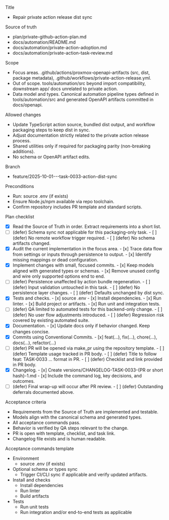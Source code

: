 Title
- Repair private action release dist sync

Source of truth
- plan/private-github-action-plan.md
- docs/automation/README.md
- docs/automation/private-action-adoption.md
- docs/automation/private-action-task-review.md

Scope
- Focus areas. .github/actions/proxmox-openapi-artifacts (src, dist, package metadata), .github/workflows/private-action-release.yml.
- Out of scope. tools/automation/src beyond import compatibility, downstream app/ docs unrelated to private action.
- Data model and types. Canonical automation pipeline types defined in tools/automation/src and generated OpenAPI artifacts committed in docs/openapi.

Allowed changes
- Update TypeScript action source, bundled dist output, and workflow packaging steps to keep dist in sync.
- Adjust documentation strictly related to the private action release process.
- Shared utilities only if required for packaging parity (non-breaking additions).
- No schema or OpenAPI artifact edits.

Branch
- feature/2025-10-01---task-0033-action-dist-sync

Preconditions
- Run: source .env (if exists)
- Ensure Node.js/npm available via repo toolchain.
- Confirm repository includes PR template and standard scripts.

Plan checklist
- [x] Read the Source of Truth in order. Extract requirements into a short list.
- [ ] (defer) Schema sync not applicable for this packaging-only task.
      - [ ] (defer) No remote workflow trigger required.
      - [ ] (defer) No schema artifacts changed.
- [x] Audit the current implementation in the focus area.
      - [x] Trace data flow from settings or inputs through persistence to output.
      - [x] Identify missing mappings or dead configuration.
- [x] Implement changes with small, focused commits.
      - [x] Keep models aligned with generated types or schemas.
      - [x] Remove unused config and wire only supported options end to end.
- [ ] (defer) Persistence unaffected by action bundle regeneration.
      - [ ] (defer) Input validation untouched in this task.
      - [ ] (defer) No persistence layer changes.
      - [ ] (defer) Defaults unchanged by dist sync.
- [x] Tests and checks.
      - [x] source .env
      - [x] Install dependencies.
      - [x] Run linter.
      - [x] Build project or artifacts.
      - [x] Run unit and integration tests.
- [ ] (defer) QA limited to automated tests for this backend-only change.
      - [ ] (defer) No user flow adjustments introduced.
      - [ ] (defer) Regression risk covered by existing automated suite.
- [x] Documentation.
      - [x] Update docs only if behavior changed. Keep changes concise.
- [x] Commits using Conventional Commits.
      - [x] feat(...), fix(...), chore(...), docs(...), refactor(...)
- [ ] (defer) PR will be opened via make_pr using the repository template.
      - [ ] (defer) Template usage tracked in PR body.
      - [ ] (defer) Title to follow feat: TASK-0033 … format in PR.
      - [ ] (defer) Checklist and link provided in PR body.
- [x] Changelog.
      - [x] Create versions/CHANGELOG-TASK-0033-{PR or short hash}-1.md
      - [x] Include the command log, key decisions, and outcomes.
- [ ] (defer) Final wrap-up will occur after PR review.
      - [ ] (defer) Outstanding deferrals documented above.

Acceptance criteria
- Requirements from the Source of Truth are implemented and testable.
- Models align with the canonical schema and generated types.
- All acceptance commands pass.
- Behavior is verified by QA steps relevant to the change.
- PR is open with template, checklist, and task link.
- Changelog file exists and is human readable.

Acceptance commands template
- Environment
  - source .env (if exists)
- Optional schema or types sync
  - Trigger CI/CLI sync if applicable and verify updated artifacts.
- Install and checks
  - Install dependencies
  - Run linter
  - Build artifacts
- Tests
  - Run unit tests
  - Run integration and/or end-to-end tests as applicable
